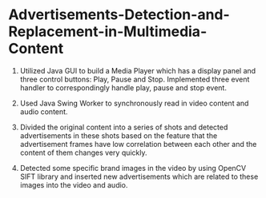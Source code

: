 # Advertisements-Detection-and-Replacement-in-Multimedia-Content

1. Utilized Java GUI to build a Media Player which has a display panel and three control buttons: Play, Pause and Stop.
Implemented three event handler to correspondingly handle play, pause and stop event.

2. Used Java Swing Worker to synchronously read in video content and audio content.

3. Divided the original content into a series of shots and detected advertisements in these shots based on the feature that
the advertisement frames have low correlation between each other and the content of them changes very quickly.

4. Detected some specific brand images in the video by using OpenCV SIFT library and inserted new advertisements
which are related to these images into the video and audio.
